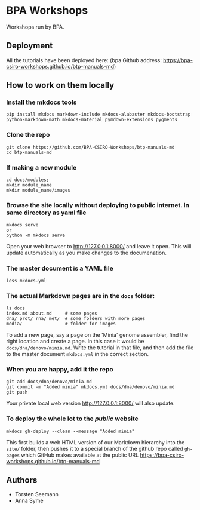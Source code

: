 # BPA Workshops

Workshops run by BPA.

## Deployment

All the tutorials have been deployed here: (bpa Github address: https://bpa-csiro-workshops.github.io/btp-manuals-md)

## How to work on them locally

### Install the mkdocs tools
```
pip install mkdocs markdown-include mkdocs-alabaster mkdocs-bootstrap python-markdown-math mkdocs-material pymdown-extensions pygments
```

### Clone the repo
```
git clone https://github.com/BPA-CSIRO-Workshops/btp-manuals-md
cd btp-manuals-md
```

### If making a new module
```
cd docs/modules;
mkdir module_name
mkdir module_name/images
```

### Browse the site locally without deploying to public internet. In same directory as yaml file
```
mkdocs serve
or
python -m mkdocs serve
```
Open your web browser to http://127.0.0.1:8000/ and leave it open.
This will update automatically as you make changes to the documenation.

### The master document is a YAML file
```
less mkdocs.yml
```

### The actual Markdown pages are in the `docs` folder:
```
ls docs
index.md about.md     # some pages
dna/ prot/ rna/ met/  # some folders with more pages
media/                # folder for images
```
To add a new page, say a page on the 'Minia' genome assembler, find the right location and create a page.
In this case it would be `docs/dna/denovo/minia.md`. Write the tutorial in that file, and then add the file to the
master document `mkdocs.yml` in the correct section.

### When you are happy, add it the repo
```
git add docs/dna/denovo/minia.md
git commit -m "Added minia" mkdocs.yml docs/dna/denovo/minia.md
git push
```
Your private local web version  http://127.0.0.1:8000/ will also update.

### To deploy the whole lot to the *public* website
```
mkdocs gh-deploy --clean --message "Added minia"
```
This first builds a web HTML version of our Markdown hierarchy into the `site/` folder, then pushes it to a special
branch of the github repo called `gh-pages` which GitHub makes available at the public URL
https://bpa-csiro-workshops.github.io/btp-manuals-md

## Authors

* Torsten Seemann
* Anna Syme
